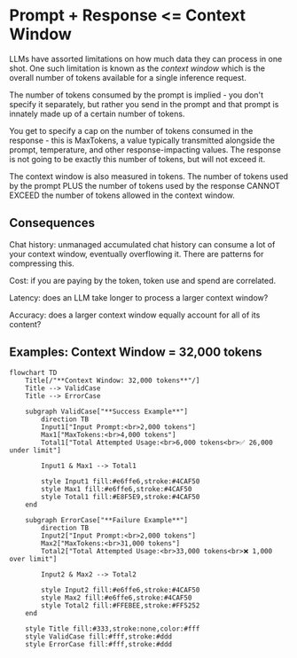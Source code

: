# Prompt + Response <= Context Window

LLMs have assorted limitations on how much data they can process in one shot. One such limitation is known as the _context window_
which is the overall number of tokens available for a single inference request.

The number of tokens consumed by the prompt is implied - you don't specify it separately, 
but rather you send in the prompt and that prompt is innately made up of a certain number of tokens.

You get to specify a cap on the number of tokens consumed in the response - this is MaxTokens, a value typically
transmitted alongside the prompt, temperature, and other response-impacting values.
The response is not going to be exactly this number of tokens, but will not exceed it.

The context window is also measured in tokens. The number of tokens used by the prompt PLUS 
the number of tokens used by the response CANNOT EXCEED
the number of tokens allowed in the context window.

## Consequences

Chat history: unmanaged accumulated chat history can consume a lot of your context window, eventually overflowing it. There are patterns for compressing this.

Cost: if you are paying by the token, token use and spend are correlated.

Latency: does an LLM take longer to process a larger context window?

Accuracy: does a larger context window equally account for all of its content?

## Examples: Context Window = 32,000 tokens

```mermaid
flowchart TD
    Title[/"**Context Window: 32,000 tokens**"/]
    Title --> ValidCase
    Title --> ErrorCase
    
    subgraph ValidCase["**Success Example**"]
        direction TB
        Input1["Input Prompt:<br>2,000 tokens"]
        Max1["MaxTokens:<br>4,000 tokens"]
        Total1["Total Attempted Usage:<br>6,000 tokens<br>✅ 26,000 under limit"]
        
        Input1 & Max1 --> Total1
        
        style Input1 fill:#e6ffe6,stroke:#4CAF50
        style Max1 fill:#e6ffe6,stroke:#4CAF50
        style Total1 fill:#E8F5E9,stroke:#4CAF50
    end
    
    subgraph ErrorCase["**Failure Example**"]
        direction TB
        Input2["Input Prompt:<br>2,000 tokens"]
        Max2["MaxTokens:<br>31,000 tokens"]
        Total2["Total Attempted Usage:<br>33,000 tokens<br>❌ 1,000 over limit"]
        
        Input2 & Max2 --> Total2
        
        style Input2 fill:#e6ffe6,stroke:#4CAF50
        style Max2 fill:#e6ffe6,stroke:#4CAF50
        style Total2 fill:#FFEBEE,stroke:#FF5252
    end

    style Title fill:#333,stroke:none,color:#fff
    style ValidCase fill:#fff,stroke:#ddd
    style ErrorCase fill:#fff,stroke:#ddd
```
